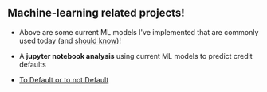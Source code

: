 ## Machine-learning related projects!


- Above are some current ML models I've implemented that are commonly used today (and [should know](https://www.kdnuggets.com/2018/04/10-machine-learning-algorithms-data-scientist.html/2))!



- A **jupyter notebook analysis** using current ML models to predict credit defaults
- [To Default or to not Default](https://github.com/fredjoonpark/machine-learning/blob/master/jupyter_demos/default_analysis.ipynb)
